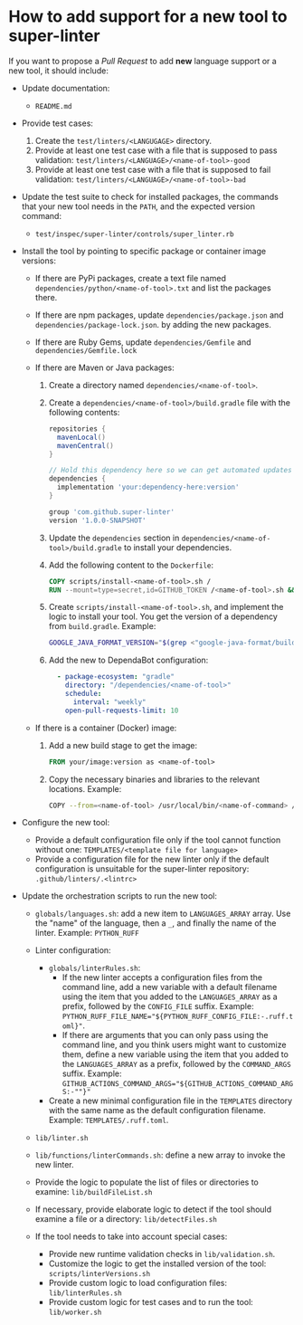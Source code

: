 # How to add support for a new tool to super-linter

If you want to propose a *Pull Request* to add **new** language support or a
new tool, it should include:

- Update documentation:
  - `README.md`
- Provide test cases:

  1. Create the `test/linters/<LANGUGAGE>` directory.
  2. Provide at least one test case with a file that is supposed to pass validation: `test/linters/<LANGUAGE>/<name-of-tool>-good`
  3. Provide at least one test case with a file that is supposed to fail validation: `test/linters/<LANGUAGE>/<name-of-tool>-bad`

- Update the test suite to check for installed packages, the commands that your new tool needs in the `PATH`, and the expected version command:

  - `test/inspec/super-linter/controls/super_linter.rb`

- Install the tool by pointing to specific package or container image versions:

  - If there are PyPi packages, create a text file named `dependencies/python/<name-of-tool>.txt`
    and list the packages there.
  - If there are npm packages, update `dependencies/package.json` and `dependencies/package-lock.json`.
    by adding the new packages.
  - If there are Ruby Gems, update `dependencies/Gemfile` and `dependencies/Gemfile.lock`
  - If there are Maven or Java packages:

    1. Create a directory named `dependencies/<name-of-tool>`.
    2. Create a `dependencies/<name-of-tool>/build.gradle` file with the following contents:

        ```gradle
        repositories {
          mavenLocal()
          mavenCentral()
        }

        // Hold this dependency here so we can get automated updates using DependaBot
        dependencies {
          implementation 'your:dependency-here:version'
        }

        group 'com.github.super-linter'
        version '1.0.0-SNAPSHOT'
        ```

    3. Update the `dependencies` section in `dependencies/<name-of-tool>/build.gradle` to
      install your dependencies.
    4. Add the following content to the `Dockerfile`:

        ```dockerfile
        COPY scripts/install-<name-of-tool>.sh /
        RUN --mount=type=secret,id=GITHUB_TOKEN /<name-of-tool>.sh && rm -rf /<name-of-tool>.sh
        ```

    5. Create `scripts/install-<name-of-tool>.sh`, and implement the logic to install your tool.
      You get the version of a dependency from `build.gradle`. Example:

        ```sh
        GOOGLE_JAVA_FORMAT_VERSION="$(grep <"google-java-format/build.gradle" "google-java-format" | awk -F ':' '{print $3}' | tr -d "'")"
        ```

    6. Add the new to DependaBot configuration:

        ```yaml
          - package-ecosystem: "gradle"
            directory: "/dependencies/<name-of-tool>"
            schedule:
              interval: "weekly"
            open-pull-requests-limit: 10
        ```

  - If there is a container (Docker) image:

    1. Add a new build stage to get the image:

        ```dockerfile
        FROM your/image:version as <name-of-tool>
        ```

    1. Copy the necessary binaries and libraries to the relevant locations. Example:

        ```sh
        COPY --from=<name-of-tool> /usr/local/bin/<name-of-command> /usr/bin/
        ```

- Configure the new tool:

  - Provide a default configuration file only if the tool cannot function without one: `TEMPLATES/<template file for language>`
  - Provide a configuration file for the new linter only if the default configuration is unsuitable for the super-linter repository: `.github/linters/.<lintrc>`

- Update the orchestration scripts to run the new tool:

  - `globals/languages.sh`: add a new item to `LANGUAGES_ARRAY` array. Use the
    "name" of the language, then a `_`, and finally the name of the linter. Example: `PYTHON_RUFF`
  - Linter configuration:
    - `globals/linterRules.sh`:
      - If the new linter accepts a configuration files from the command line, add a new variable
        with a default filename using the item that you added to the `LANGUAGES_ARRAY` as a prefix,
        followed by the `CONFIG_FILE` suffix. Example:
        `PYTHON_RUFF_FILE_NAME="${PYTHON_RUFF_CONFIG_FILE:-.ruff.toml}"`.
      - If there are arguments that you can only pass using the command line, and you think users
        might want to customize them, define a new variable using the item that
        you added to the `LANGUAGES_ARRAY` as a prefix, followed by the
        `COMMAND_ARGS` suffix. Example:
        `GITHUB_ACTIONS_COMMAND_ARGS="${GITHUB_ACTIONS_COMMAND_ARGS:-""}"`
    - Create a new minimal configuration file in the `TEMPLATES` directory with the same name as the
      default configuration filename. Example: `TEMPLATES/.ruff.toml`.
  - `lib/linter.sh`
  - `lib/functions/linterCommands.sh`: define a new array to invoke the new linter.
  - Provide the logic to populate the list of files or directories to examine: `lib/buildFileList.sh`
  - If necessary, provide elaborate logic to detect if the tool should examine a file or a directory: `lib/detectFiles.sh`
  - If the tool needs to take into account special cases:

    - Provide new runtime validation checks in `lib/validation.sh`.
    - Customize the logic to get the installed version of the tool: `scripts/linterVersions.sh`
    - Provide custom logic to load configuration files: `lib/linterRules.sh`
    - Provide custom logic for test cases and to run the tool: `lib/worker.sh`
